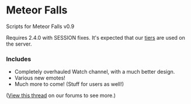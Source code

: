 Meteor Falls
=======

Scripts for Meteor Falls v0.9

Requires 2.4.0 with SESSION fixes. It's expected that our [tiers](https://raw.github.com/meteor-falls/Server-Shit/master/tiers.xml) are used on the server.

### Includes
* Completely overhauled Watch channel, with a much better design.
* Various new emotes!
* Much more to come! (Stuff for users as well!)

([View this thread](http://meteorfalls.us/forums/showthread.php?tid=164&action=lastpost) on our forums to see more.)

